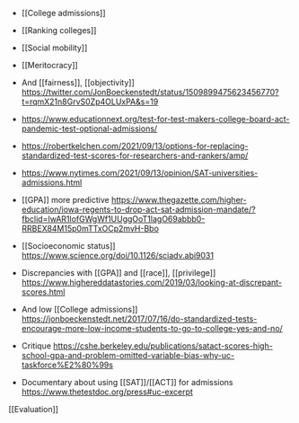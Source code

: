 - [[College admissions]]
- [[Ranking colleges]]
- [[Social mobility]]
- [[Meritocracy]]

- And [[fairness]], [[objectivity]] https://twitter.com/JonBoeckenstedt/status/1509899475623456770?t=rqmX21n8GrvS0Zp4OLUxPA&s=19

- https://www.educationnext.org/test-for-test-makers-college-board-act-pandemic-test-optional-admissions/

- https://robertkelchen.com/2021/09/13/options-for-replacing-standardized-test-scores-for-researchers-and-rankers/amp/

- https://www.nytimes.com/2021/09/13/opinion/SAT-universities-admissions.html

- [[GPA]] more predictive https://www.thegazette.com/higher-education/iowa-regents-to-drop-act-sat-admission-mandate/?fbclid=IwAR1lofGWgWf1UUggOoT1lagO69abbb0-RRBEX84M15p0mTTxOCp2mvH-Bbo

- [[Socioeconomic status]] https://www.science.org/doi/10.1126/sciadv.abi9031

- Discrepancies with [[GPA]] and [[race]], [[privilege]] https://www.highereddatastories.com/2019/03/looking-at-discrepant-scores.html

- And low [[College admissions]] https://jonboeckenstedt.net/2017/07/16/do-standardized-tests-encourage-more-low-income-students-to-go-to-college-yes-and-no/

- Critique https://cshe.berkeley.edu/publications/satact-scores-high-school-gpa-and-problem-omitted-variable-bias-why-uc-taskforce%E2%80%99s

- Documentary about using [[SAT]]/[[ACT]] for admissions https://www.thetestdoc.org/press#uc-excerpt

[[Evaluation]]
